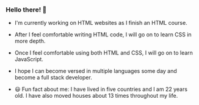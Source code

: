 ### Hello there! 👋

- I'm currently working on HTML websites as I finish an HTML course. 
- After I feel comfortable writing HTML code, I will go on to learn CSS in more depth. 
- Once I feel comfortable using both HTML and CSS, I will go on to learn JavaScript. 

- I hope I can become versed in multiple languages some day and become a full stack developer.

- 😃 Fun fact about me: I have lived in five countries and I am 22 years old. I have also moved houses about 13 times throughout my life. 
